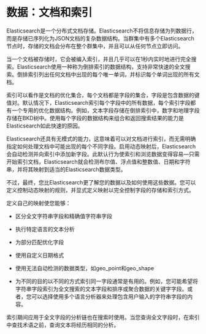 # 数据：文档和索引

Elasticsearch是一个分布式文档存储。Elasticsearch不将信息存储为列数据行，而是存储已序列化为JSON文档的复杂数据结构。当群集中有多个Elasticsearch节点时，存储的文档会分布在整个群集中，并且可以从任何节点立即访问。



当一个文档被存储时，它会被编入索引，并且几乎可以在1秒内实时地进行完全搜索。Elasticsearch使用一种称为倒排索引的数据结构，支持非常快速的全文搜索。倒排索引列出任何文档中出现的每个唯一单词，并标识每个单词出现的所有文档。



索引可以看作是文档的优化集合，每个文档都是字段的集合，字段是包含数据的键值对。默认情况下，Elasticsearch索引每个字段中的所有数据，每个索引字段都有一个专用的优化数据结构。例如，文本字段存储在倒排索引中，数字和地理字段存储在BKD树中。使用每个字段的数据结构来组合和返回搜索结果的能力是Elasticsearch如此快速的原因。



Elasticsearch还具有无模式的能力，这意味着可以对文档进行索引，而无需明确指定如何处理文档中可能出现的每个不同字段。启用动态映射后，Elasticsearch会自动检测并向索引中添加新字段。此默认行为使索引和浏览数据变得容易—只需开始索引文档，Elasticsearch就会检测布尔值、浮点值和整数值、日期和字符串，并将其映射到适当的Elasticsearch数据类型。



不过，最终，您比Elasticsearch更了解您的数据以及如何使用这些数据。您可以定义控制动态映射的规则，并显式定义映射以完全控制字段的存储和索引方式。



定义自己的映射使您能够：



- 区分全文字符串字段和精确值字符串字段

- 执行特定语言的文本分析

- 为部分匹配优化字段

- 使用自定义日期格式

- 使用无法自动检测的数据类型，如geo_point和geo_shape

- 为不同的目的以不同的方式索引同一字段通常是有用的。例如，您可能希望将字符串字段索引为全文搜索的文本字段和排序或聚合数据的关键字字段。或者，您可以选择使用多个语言分析器来处理包含用户输入的字符串字段的内容。



索引期间应用于全文字段的分析链也在搜索时使用。当您查询全文字段时，在索引中查找术语之前，查询文本将经历相同的分析。

